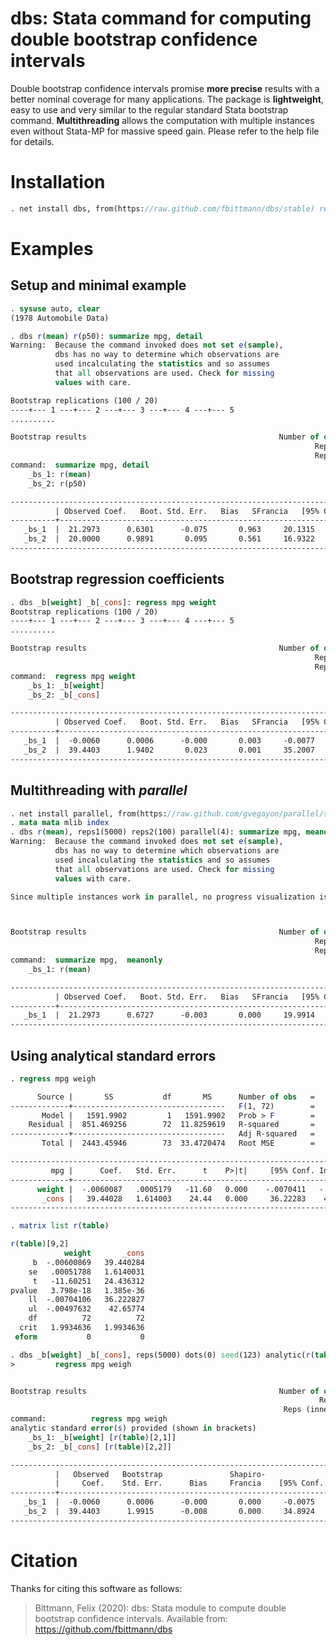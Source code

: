 dbs: Stata command for computing double bootstrap confidence intervals
======================================================================
Double bootstrap confidence intervals promise **more precise** results with a better nominal coverage for many applications. The package is **lightweight**, easy to use
and very similar to the regular standard Stata bootstrap command. **Multithreading** allows the computation with multiple instances even without Stata-MP for massive
speed gain. Please refer to the help file for details.

Installation
============

``` stata
. net install dbs, from(https://raw.github.com/fbittmann/dbs/stable) replace
```

Examples
========

Setup and minimal example
-------------------------
``` stata
. sysuse auto, clear
(1978 Automobile Data)

. dbs r(mean) r(p50): summarize mpg, detail
Warning:  Because the command invoked does not set e(sample),
          dbs has no way to determine which observations are
          used incalculating the statistics and so assumes
          that all observations are used. Check for missing
          values with care.

Bootstrap replications (100 / 20)
----+--- 1 ---+--- 2 ---+--- 3 ---+--- 4 ---+--- 5
..........

Bootstrap results                                           Number of obs = 74
                                                                    Reps1 = 100
                                                                    Reps2 = 20
command:  summarize mpg, detail
    _bs_1: r(mean)
    _bs_2: r(p50)

---------------------------------------------------------------------------------
          | Observed Coef.   Boot. Std. Err.   Bias   SFrancia   [95% Conf. Interval]
----------+----------------------------------------------------------------------
   _bs_1  |  21.2973      0.6301      -0.075       0.963     20.1315     22.8198
   _bs_2  |  20.0000      0.9891       0.095       0.561     16.9322     22.4864
---------------------------------------------------------------------------------
```

Bootstrap regression coefficients
---------------------------------

``` stata
. dbs _b[weight] _b[_cons]: regress mpg weight
Bootstrap replications (100 / 20)
----+--- 1 ---+--- 2 ---+--- 3 ---+--- 4 ---+--- 5
..........

Bootstrap results                                           Number of obs = 74
                                                                    Reps1 = 100
                                                                    Reps2 = 20
command:  regress mpg weight
    _bs_1: _b[weight]
    _bs_2: _b[_cons]

---------------------------------------------------------------------------------
          | Observed Coef.   Boot. Std. Err.   Bias   SFrancia   [95% Conf. Interval]
----------+----------------------------------------------------------------------
   _bs_1  |  -0.0060      0.0006      -0.000       0.003     -0.0077     -0.0048
   _bs_2  |  39.4403      1.9402       0.023       0.001     35.2007     44.9857
---------------------------------------------------------------------------------
```

Multithreading with *parallel*
----------------------------

``` stata
. net install parallel, from(https://raw.github.com/gvegayon/parallel/stable/) replace
. mata mata mlib index
. dbs r(mean), reps1(5000) reps2(100) parallel(4): summarize mpg, meanonly
Warning:  Because the command invoked does not set e(sample),
          dbs has no way to determine which observations are
          used incalculating the statistics and so assumes
          that all observations are used. Check for missing
          values with care.

Since multiple instances work in parallel, no progress visualization is available.



Bootstrap results                                           Number of obs = 74
                                                                    Reps1 = 5000
                                                                    Reps2 = 100
command:  summarize mpg,  meanonly
    _bs_1: r(mean)

---------------------------------------------------------------------------------
          | Observed Coef.   Boot. Std. Err.   Bias   SFrancia   [95% Conf. Interval]
----------+----------------------------------------------------------------------
   _bs_1  |  21.2973      0.6727      -0.003       0.000     19.9914     22.7805
---------------------------------------------------------------------------------

```


Using analytical standard errors
----------------------------
``` stata
. regress mpg weigh

      Source |       SS           df       MS      Number of obs   =        74
-------------+----------------------------------   F(1, 72)        =    134.62
       Model |   1591.9902         1   1591.9902   Prob > F        =    0.0000
    Residual |  851.469256        72  11.8259619   R-squared       =    0.6515
-------------+----------------------------------   Adj R-squared   =    0.6467
       Total |  2443.45946        73  33.4720474   Root MSE        =    3.4389

------------------------------------------------------------------------------
         mpg |      Coef.   Std. Err.      t    P>|t|     [95% Conf. Interval]
-------------+----------------------------------------------------------------
      weight |  -.0060087   .0005179   -11.60   0.000    -.0070411   -.0049763
       _cons |   39.44028   1.614003    24.44   0.000     36.22283    42.65774
------------------------------------------------------------------------------

. matrix list r(table)

r(table)[9,2]
            weight       _cons
     b  -.00600869   39.440284
    se   .00051788   1.6140031
     t   -11.60251   24.436312
pvalue   3.798e-18   1.385e-36
    ll  -.00704106   36.222827
    ul  -.00497632    42.65774
    df          72          72
  crit   1.9934636   1.9934636
 eform           0           0

. dbs _b[weight] _b[_cons], reps(5000) dots(0) seed(123) analytic(r(table)[2,1] r(table)[2,2]): ///
>         regress mpg weigh


Bootstrap results                                           Number of obs = 74
                                                                     Reps = 5000
                                                             Reps (inner) = 0
command:          regress mpg weigh
analytic standard error(s) provided (shown in brackets)
    _bs_1: _b[weight] [r(table)[2,1]]
    _bs_2: _b[_cons] [r(table)[2,2]]

---------------------------------------------------------------------------------
          |   Observed   Bootstrap               Shapiro-
          |     Coef.    Std. Err.      Bias     Francia    [95% Conf. Interval]
----------+----------------------------------------------------------------------
   _bs_1  |  -0.0060      0.0006      -0.000       0.000     -0.0075     -0.0048
   _bs_2  |  39.4403      1.9915      -0.008       0.000     34.8924     44.9830
---------------------------------------------------------------------------------
```


Citation
============
Thanks for citing this software as follows:

> Bittmann, Felix (2020): dbs: Stata module to compute double bootstrap confidence intervals. Available from: https://github.com/fbittmann/dbs





